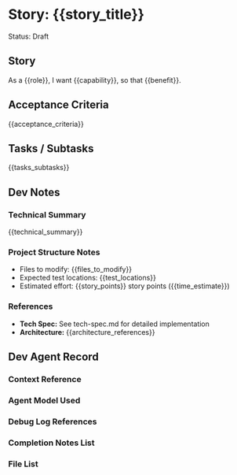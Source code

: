 # Story: {{story_title}}

Status: Draft

## Story

As a {{role}}, I want {{capability}}, so that {{benefit}}.

## Acceptance Criteria

{{acceptance_criteria}}

## Tasks / Subtasks

{{tasks_subtasks}}

## Dev Notes

### Technical Summary

{{technical_summary}}

### Project Structure Notes

- Files to modify: {{files_to_modify}}
- Expected test locations: {{test_locations}}
- Estimated effort: {{story_points}} story points ({{time_estimate}})

### References

- **Tech Spec:** See tech-spec.md for detailed implementation
- **Architecture:** {{architecture_references}}

## Dev Agent Record

### Context Reference

<!-- Path(s) to story context XML will be added here by context workflow -->

### Agent Model Used

<!-- Will be populated during dev-story execution -->

### Debug Log References

<!-- Will be populated during dev-story execution -->

### Completion Notes List

<!-- Will be populated during dev-story execution -->

### File List

<!-- Will be populated during dev-story execution -->
